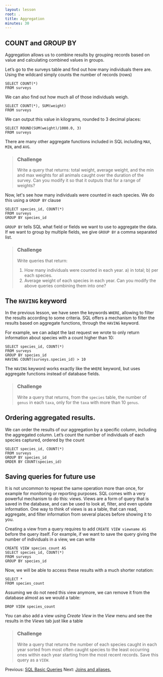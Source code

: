 ```yaml
---
layout: lesson
root: .
title: Aggregation
minutes: 30
---
```


## COUNT and GROUP BY

Aggregation allows us to combine results by grouping records based on value and
calculating combined values in groups.

Let’s go to the surveys table and find out how many individuals there are.
Using the wildcard simply counts the number of records (rows)

    SELECT COUNT(*)
    FROM surveys

We can also find out how much all of those individuals weigh.

    SELECT COUNT(*), SUM(weight)
    FROM surveys

We can output this value in kilograms, rounded to 3 decimal
places:

    SELECT ROUND(SUM(weight)/1000.0, 3)
    FROM surveys

There are many other aggregate functions included in SQL including
`MAX`, `MIN`, and `AVG`.

> ### Challenge
>
> Write a query that returns: total weight, average weight, and the min and max weights for all animals caught over the duration of the survey. Can you modify it so that it outputs that for a range of weights?


Now, let's see how many individuals were counted in each species. We do this
using a `GROUP BY` clause

    SELECT species_id, COUNT(*)
    FROM surveys
    GROUP BY species_id

`GROUP BY` tells SQL what field or fields we want to use to aggregate the data.
If we want to group by multiple fields, we give `GROUP BY` a comma separated list.

> ### Challenge
>
> Write queries that return:
>
> 1. How many individuals were counted in each year.
a) in total;
b) per each species.
> 2. Average weight of each species in each year.
Can you modify the above queries combining them into one?

## The `HAVING` keyword

In the previous lesson, we have seen the keywords `WHERE`, allowing to
filter the results according to some criteria. SQL offers a mechanism to
filter the results based on aggregate functions, through the `HAVING` keyword.

For example, we can adapt the last request we wrote to only return information
about species with a count higher than 10:

    SELECT species_id, COUNT(*)
    FROM surveys
    GROUP BY species_id
    HAVING COUNT(surveys.species_id) > 10

The `HAVING` keyword works exactly like the `WHERE` keyword, but uses
aggregate functions instead of database fields.

> ### Challenge
>
> Write a query that returns, from the `species` table, the number of
`genus` in each `taxa`, only for the `taxa` with more than 10 `genus`.

## Ordering aggregated results.

We can order the results of our aggregation by a specific column, including
the aggregated column.  Let’s count the number of individuals of each
species captured, ordered by the count

    SELECT species_id, COUNT(*)
    FROM surveys
    GROUP BY species_id
    ORDER BY COUNT(species_id)


## Saving queries for future use

It is not uncommon to repeat the same operation more than once, for example
for monitoring or reporting purposes. SQL comes with a very powerful mechanism
to do this: views. Views are a form of query that is saved in the database,
and can be used to look at, filter, and even update information. One way to
think of views is as a table, that can read, aggregate, and filter information
from several places before showing it to you.

Creating a view from a query requires to add `CREATE VIEW viewname AS`
before the query itself. For example, if we want to save the query giving
the number of individuals in a view, we can write

    CREATE VIEW species_count AS
    SELECT species_id, COUNT(*)
    FROM surveys
    GROUP BY species_id

Now, we will be able to access these results with a much shorter notation:

    SELECT *
    FROM species_count

Assuming we do not need this view anymore, we can remove it from the database
almost as we would a table:

    DROP VIEW species_count

You can also add a view using *Create View* in the *View* menu and see the
results in the *Views* tab just like a table

> ### Challenge
>
> Write a query that returns the number of each species
caught in each year sorted from most often caught species to the least
occurring ones within each year starting from the most recent records. Save
this query as a `VIEW`.

Previous: [SQL Basic Queries](01-sql-basic-queries.html) Next: [Joins and aliases.](03-sql-joins-aliases.html)
